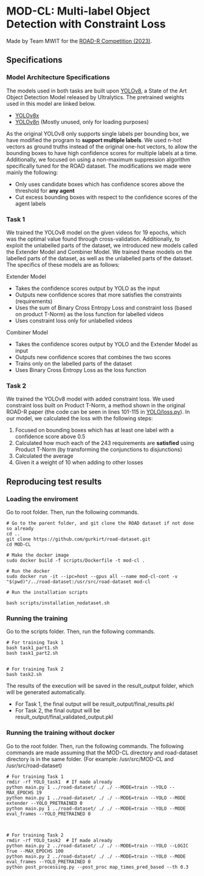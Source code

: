 # MOD-CL: Multi-label Object Detection with Constraint Loss

Made by Team MWIT for the [ROAD-R Competition (2023)](https://sites.google.com/view/road-r/home?authuser=0).
<!-- 
Members include

- Sota Moriyama
- Akihiro Takemura
- Koji Watanabe
- Katsumi Inoue

All belong to the National Institute of Informatics, Japan.
!-->

## Specifications

### Model Architecture Specifications
The models used in both tasks are built upon [YOLOv8](https://github.com/ultralytics/ultralytics), a State of the Art Object Detection Model released by Ultralytics.
The pretrained weights used in this model are linked below.
- [YOLOv8x](https://github.com/ultralytics/assets/releases/download/v0.0.0/yolov8x.pt)
- [YOLOv8n](https://github.com/ultralytics/assets/releases/download/v0.0.0/yolov8n.pt) (Mostly unused, only for loading purposes)

As the original YOLOv8 only supports single labels per bounding box, we have modified the program to **support multiple labels**. We used n-hot vectors as ground truths instead of the original one-hot vectors, to allow the bounding boxes to have high confidence scores for multiple labels at a time. Additionally, we focused on using a non-maximum suppression algorithm specifically tuned for the ROAD dataset. The modifications we made were mainly the following:
- Only uses candidate boxes which has confidence scores above the threshold for **any agent**
- Cut excess bounding boxes with respect to the confidence scores of the agent labels



### Task 1
We trained the YOLOv8 model on the given videos for 19 epochs, which was the optimal value found through cross-validation. Additionally, to exploit the unlabelled parts of the dataset, we introduced new models called the Extender Model and Combiner Model. We trained these models on the labelled parts of the dataset, as well as the unlabelled parts of the dataset. The specifics of these models are as follows:

Extender Model
- Takes the confidence scores output by YOLO as the input
- Outputs new confidence scores that more satisfies the constraints (requirements)
- Uses the sum of Binary Cross Entropy Loss and constraint loss (based on product T-Norm) as the loss function for labelled videos
- Uses constraint loss only for unlabelled videos


Combiner Model
- Takes the confidence scores output by YOLO and the Extender Model as input
- Outputs new confidence scores that combines the two scores
- Trains only on the labelled parts of the dataset
- Uses Binary Cross Entropy Loss as the loss function


### Task 2
We trained the YOLOv8 model with added constraint loss. We used constraint loss built on Product T-Norm, a method shown in the original ROAD-R paper (the code can be seen in lines 101-115 in [YOLO/loss.py](YOLO/loss.py)). In our model, we calculated the loss with the following steps:

1. Focused on bounding boxes which has at least one label with a confidence score above 0.5
1. Calculated how much each of the 243 requirements are **satisfied** using Product T-Norm (by transforming the conjunctions to disjunctions)
1. Calculated the average
1. Given it a weight of 10 when adding to other losses

## Reproducing test results

### Loading the enviroment

Go to root folder. Then, run the following commands.
```
# Go to the parent folder, and git clone the ROAD dataset if not done so already
cd ..
git clone https://github.com/gurkirt/road-dataset.git
cd MOD-CL

# Make the docker image
sudo docker build -f scripts/Dockerfile -t mod-cl .

# Run the docker
sudo docker run -it --ipc=host --gpus all --name mod-cl-cont -v "$(pwd)"/../road-dataset:/usr/src/road-dataset mod-cl

# Run the installation scripts

bash scripts/installation_nodataset.sh
```


### Running the training

Go to the scripts folder. Then, run the following commands.
```
# For training Task 1
bash task1_part1.sh
bash task1_part2.sh


# For training Task 2
bash task2.sh
```

The results of the execution will be saved in the result_output folder, which will be generated automatically.
- For Task 1, the final output will be result_output/final_results.pkl
- For Task 2, the final output will be result_output/final_validated_output.pkl


### Running the training without docker

Go to the root folder. Then, run the following commands. The following commands are made assuming that the MOD-CL directory and road-dataset directory is in the same folder. (For example: /usr/src/MOD-CL and /usr/src/road-dataset)

```
# For training Task 1
rmdir -rf YOLO_task1  # If made already
python main.py 1 ../road-dataset/ ./ ./ --MODE=train --YOLO --MAX_EPOCHS 19
python main.py 1 ../road-dataset/ ./ ./ --MODE=train --YOLO --MODE extender --YOLO_PRETRAINED 0
python main.py 1 ../road-dataset/ ./ ./ --MODE=train --YOLO --MODE eval_frames --YOLO_PRETRAINED 0



# For training Task 2
rmdir -rf YOLO_task2  # If made already
python main.py 2 ../road-dataset/ ./ ./ --MODE=train --YOLO --LOGIC True --MAX_EPOCHS 100
python main.py 2 ../road-dataset/ ./ ./ --MODE=train --YOLO --MODE eval_frames --YOLO_PRETRAINED 0
python post_processing.py --post_proc map_times_pred_based --th 0.3
```

